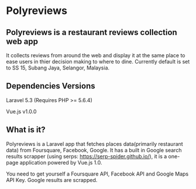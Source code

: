 # Polyreviews

## Polyreviews is a restaurant reviews collection web app
It collects reviews from around the web and display it at the same place to ease users in thier decision making to where to dine. Currently default is set to SS 15, Subang Jaya, Selangor, Malaysia.

## Dependencies Versions
Laravel 5.3 (Requires PHP >= 5.6.4)

Vue.js v1.0.0

## What is it?
Polyreviews is a Laravel app that fetches places data(primarily restaurant data) from Foursquare, Facebook, Google. It has a built in Google search results scrapper (using serps: https://serp-spider.github.io/), it is a one-page application powered by Vue.js 1.0.

You need to get yourself a Foursquare API, Facebook API and Google Maps API Key. Google results are scrapped.


